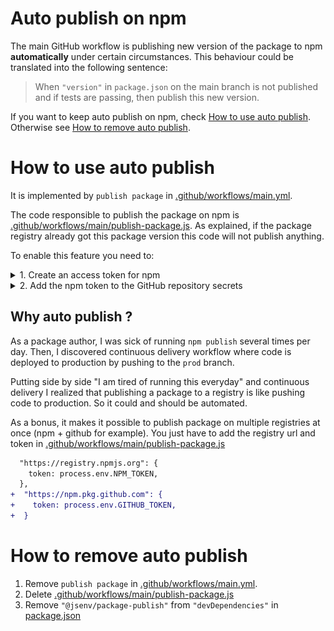 # Auto publish on npm

The main GitHub workflow is publishing new version of the package to npm **automatically** under certain circumstances. This behaviour could be translated into the following sentence:

> When `"version"` in `package.json` on the main branch is not published and if tests are passing, then publish this new version.

If you want to keep auto publish on npm, check [How to use auto publish](#how-to-use-auto-publish). Otherwise see [How to remove auto publish](#how-to-remove-auto-publish).

# How to use auto publish

It is implemented by `publish package` in [.github/workflows/main.yml](../../.github/workflows/main.yml#66).

The code responsible to publish the package on npm is [.github/workflows/main/publish-package.js](../../.github/workflows/main/publish-package.js). As explained, if the package registry already got this package version this code will not publish anything.

To enable this feature you need to:

<details>
  <summary>1. Create an access token for npm</summary>

It is documented in [Creating and viewing access tokens](https://docs.npmjs.com/creating-and-viewing-access-tokens)

</details>

<details>
  <summary>2. Add the npm token to the GitHub repository secrets</summary>

It is documented in [Creating encrypted secrets for a repository](https://docs.github.com/en/actions/reference/encrypted-secrets#creating-encrypted-secrets-for-a-repository).

The result looks like this:

![stuff](./secrets_github.png)

The secret name must be `NPM_TOKEN` or you need to update `secrets.NPM_TOKEN` in [.github/workflows/main.yml](../../.github/workflows/main.yml#L69)

</details>

## Why auto publish ?

As a package author, I was sick of running `npm publish` several times per day. Then, I discovered continuous delivery workflow where code is deployed to production by pushing to the `prod` branch.

Putting side by side "I am tired of running this everyday" and continuous delivery I realized that publishing a package to a registry is like pushing code to production. So it could and should be automated.

As a bonus, it makes it possible to publish package on multiple registries at once (npm + github for example). You just have to add the registry url and token in [.github/workflows/main/publish-package.js](../../.github/workflows/main/publish-package.js)

```diff
  "https://registry.npmjs.org": {
    token: process.env.NPM_TOKEN,
  },
+  "https://npm.pkg.github.com": {
+    token: process.env.GITHUB_TOKEN,
+  }
```

# How to remove auto publish

1. Remove `publish package` in [.github/workflows/main.yml](../../.github/workflows/main.yml#66).
2. Delete [.github/workflows/main/publish-package.js](../../.github/workflows/main/publish-package.js)
3. Remove `"@jsenv/package-publish"` from `"devDependencies"` in [package.json](../../package.json#L62)
